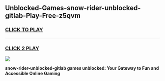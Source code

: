 
## Unblocked-Games-snow-rider-unblocked-gitlab-Play-Free-z5qvm
<h3>
<a href="https://premium76.site?title=snow-rider-unblocked-gitlab&ref=18A1">CLICK TO PLAY</a></h3>
<hr>

<h3>
<a href="https://premium76.site?title=snow-rider-unblocked-gitlab&ref=18A1">CLICK 2 PLAY</a>
  
</h3>

<a href="https://premium76.site?title=snow-rider-unblocked-gitlab&ref=18A1"><img src="https://clearcache.store/games.png"></a>


**snow-rider-unblocked-gitlab games unblocked: Your Gateway to Fun and Accessible Online Gaming**
